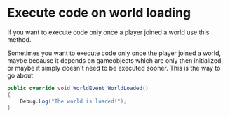 # Execute code on world loading

If you want to execute code only once a player joined a world use this method.  
  
Sometimes you want to execute code only once the player joined a world, maybe because it depends on gameobjects which are only then initialized, or maybe it simply doesn't need to be executed sooner. This is the way to go about.

```csharp
public override void WorldEvent_WorldLoaded()
{
    Debug.Log("The world is loaded!");
}
```

